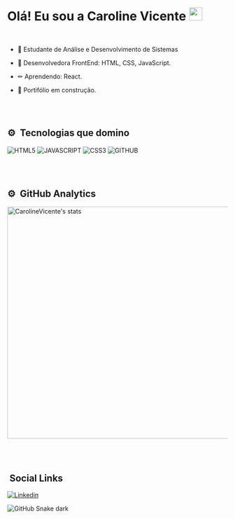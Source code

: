 <h1> Olá! Eu sou a Caroline Vicente <img src="https://raw.githubusercontent.com/kaueMarques/kaueMarques/master/hi.gif" width="30px"> </h1>
<br>

- 📖 Estudante de Análise e Desenvolvimento de Sistemas

- 🔧 Desenvolvedora FrontEnd: HTML, CSS, JavaScript.

- ✏ Aprendendo: React.

- 🚧 Portifólio em construção.


<br><br>

## ⚙ &nbsp;Tecnologias que domino

<img align="center" alt="HTML5" 
src="https://img.shields.io/badge/HTML5-E34F26?style=for-the-badge&logo=html5&logoColor=white">
<img align="center" alt="JAVASCRIPT" 
src="https://img.shields.io/badge/JavaScript-F7DF1E?style=for-the-badge&logo=javascript&logoColor=black">
<img align="center" alt="CSS3" 
src="https://img.shields.io/badge/CSS3-1572B6?style=for-the-badge&logo=css3&logoColor=white"> 
<img align="center" alt="GITHUB"
src="https://img.shields.io/badge/GitHub-100000?style=for-the-badge&logo=github&logoColor=white"> 

<br><br>


## ⚙ &nbsp;GitHub Analytics

<p align="left">
  
<img width="530em" src="https://github-readme-stats.vercel.app/api?username=CarolineVicente&show_icons=true&theme=radical" alt="CarolineVicente's stats"/>


<br><br>

## &nbsp;Social Links

[![Linkedin](https://img.shields.io/badge/LinkedIn-0077B5?style=for-the-badge&logo=linkedin&logoColor=white)](https://www.linkedin.com/in/carolinevicentee/)

![GitHub Snake dark](github-snake-dark.svg#gh-dark-mode-only)
